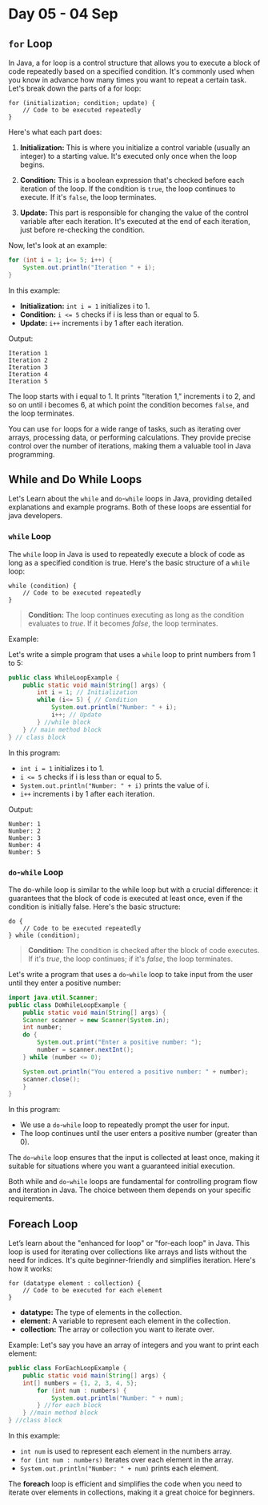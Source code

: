 # Day 05 - 04 Sep

## ```for``` Loop

In Java, a for loop is a control structure that allows you to execute a block of code repeatedly based on a specified condition. It's commonly used when you know in advance how many times you want to repeat a certain task. Let's break down the parts of a for loop:

```
for (initialization; condition; update) {
    // Code to be executed repeatedly
}
```

Here's what each part does:
1. **Initialization:** This is where you initialize a control variable (usually an integer) to a starting value. It's executed only once when the loop begins.

2. **Condition:** This is a boolean expression that's checked before each iteration of the loop. If the condition is ```true```, the loop continues to execute. If it's ```false```, the loop terminates.

3. **Update:** This part is responsible for changing the value of the control variable after each iteration. It's executed at the end of each iteration, just before re-checking the condition.

Now, let's look at an example:

```java
for (int i = 1; i<= 5; i++) {
    System.out.println("Iteration " + i); 
} 
```

In this example:
- **Initialization:** ```int i = 1``` initializes i to 1.
- **Condition:** ```i <= 5``` checks if i is less than or equal to 5.
- **Update:** ```i++``` increments i by 1 after each iteration.

Output:

```
Iteration 1
Iteration 2
Iteration 3
Iteration 4
Iteration 5 
```

The loop starts with i equal to 1. It prints "Iteration 1," increments i to 2, and so on until i becomes 6, at which point the condition becomes ```false```, and the loop terminates.

You can use ```for``` loops for a wide range of tasks, such as iterating over arrays, processing data, or performing calculations. They provide precise control over the number of iterations, making them a valuable tool in Java programming.

## While and Do While Loops

Let's Learn about the ```while``` and ```do```-```while``` loops in Java, providing detailed explanations and example programs. Both of these loops are essential for java developers.

### ```while``` Loop

The ```while``` loop in Java is used to repeatedly execute a block of code as long as a specified condition is true. Here's the basic structure of a ```while``` loop:

```
while (condition) { 
    // Code to be executed repeatedly 
} 
```

> **Condition:** The loop continues executing as long as the condition evaluates to _true_. If it becomes _false_, the loop terminates.

Example:

Let's write a simple program that uses a ```while``` loop to print numbers from 1 to 5:

```java
public class WhileLoopExample {
    public static void main(String[] args) {
        int i = 1; // Initialization 
        while (i<= 5) { // Condition 
            System.out.println("Number: " + i); 
            i++; // Update 
        } //while block
    } // main method block
} // class block
```

In this program:
- ```int i = 1``` initializes i to 1.
- ```i <= 5``` checks if i is less than or equal to 5.
- ```System.out.println("Number: " + i)``` prints the value of i.
- ```i++``` increments i by 1 after each iteration.

Output:
```
Number: 1 
Number: 2 
Number: 3 
Number: 4 
Number: 5
```

### ```do```-```while``` Loop
The do-while loop is similar to the while loop but with a crucial difference: it guarantees that the block of code is executed at least once, even if the condition is initially false. Here's the basic structure:

```
do {
    // Code to be executed repeatedly
} while (condition); 
```

> **Condition:** The condition is checked after the block of code executes. If it's _true_, the loop continues; if it's _false_, the loop terminates.

Let's write a program that uses a ```do```-```while``` loop to take input from the user until they enter a positive number:

```java
import java.util.Scanner; 
public class DoWhileLoopExample {
    public static void main(String[] args) {
    Scanner scanner = new Scanner(System.in);
    int number; 
    do { 
        System.out.print("Enter a positive number: "); 
        number = scanner.nextInt(); 
    } while (number <= 0); 

    System.out.println("You entered a positive number: " + number); 
    scanner.close(); 
    }
} 
```

In this program:

- We use a ```do```-```while``` loop to repeatedly prompt the user for input.
- The loop continues until the user enters a positive number (greater than 0).

The ```do```-```while``` loop ensures that the input is collected at least once, making it suitable for situations where you want a guaranteed initial execution.

Both while and ```do```-```while``` loops are fundamental for controlling program flow and iteration in Java. The choice between them depends on your specific requirements.

## Foreach Loop

Let’s learn about the "enhanced for loop" or "for-each loop" in Java. This loop is used for iterating over collections like arrays and lists without the need for indices. It's quite beginner-friendly and simplifies iteration.
Here's how it works:

```
for (datatype element : collection) {
    // Code to be executed for each element
}
```

- **datatype:** The type of elements in the collection.
- **element:** A variable to represent each element in the collection.
- **collection:** The array or collection you want to iterate over.

Example:
Let's say you have an array of integers and you want to print each element:

```java
public class ForEachLoopExample { 
    public static void main(String[] args) {
    int[] numbers = {1, 2, 3, 4, 5}; 
        for (int num : numbers) { 
            System.out.println("Number: " + num); 
        } //for each block
    } //main method block
} //class block
```

In this example:
- ```int num``` is used to represent each element in the numbers array.
- ```for (int num : numbers)``` iterates over each element in the array.
- ```System.out.println("Number: " + num)``` prints each element.

The **foreach** loop is efficient and simplifies the code when you need to iterate over elements in collections, making it a great choice for beginners.
